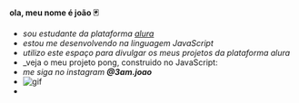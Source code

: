 **ola, meu nome é joão 🃏**
- _sou estudante da plataforma [alura](https://alura.com.br)_
- _estou me desenvolvendo na linguagem JavaScript_
- _utilizo este espaço para divulgar os meus projetos da plataforma alura_
- _veja o meu projeto pong, construido no JavaScript:
- _me siga no instagram **@_3am.joao_**_
- ![gif](https://media.tenor.com/Pwn9ZYb7C2QAAAAi/gengar-pokemon.gif)
- 
  
